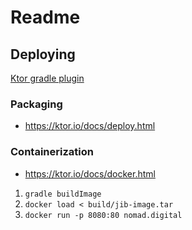 

# Readme

## Deploying 

[Ktor gradle plugin](https://github.com/ktorio/ktor-build-plugins)

### Packaging 

* https://ktor.io/docs/deploy.html

### Containerization

* https://ktor.io/docs/docker.html

1. `gradle buildImage`
2. `docker load < build/jib-image.tar`
3. `docker run -p 8080:80 nomad.digital`